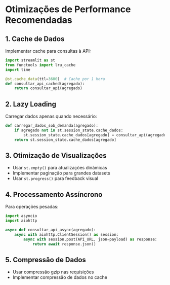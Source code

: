 # Otimizações de Performance Recomendadas

## 1. Cache de Dados
Implementar cache para consultas à API:

```python
import streamlit as st
from functools import lru_cache
import time

@st.cache_data(ttl=3600)  # Cache por 1 hora
def consultar_api_cached(agregado):
    return consultar_api(agregado)
```

## 2. Lazy Loading
Carregar dados apenas quando necessário:

```python
def carregar_dados_sob_demanda(agregado):
    if agregado not in st.session_state.cache_dados:
        st.session_state.cache_dados[agregado] = consultar_api(agregado)
    return st.session_state.cache_dados[agregado]
```

## 3. Otimização de Visualizações
- Usar `st.empty()` para atualizações dinâmicas
- Implementar paginação para grandes datasets
- Usar `st.progress()` para feedback visual

## 4. Processamento Assíncrono
Para operações pesadas:

```python
import asyncio
import aiohttp

async def consultar_api_async(agregado):
    async with aiohttp.ClientSession() as session:
        async with session.post(API_URL, json=payload) as response:
            return await response.json()
```

## 5. Compressão de Dados
- Usar compressão gzip nas requisições
- Implementar compressão de dados no cache
